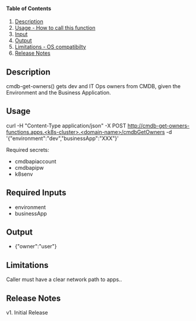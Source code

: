 #### Table of Contents

1. [Description](#description)
2. [Usage - How to call this function](#usage)
3. [Input](#input)
4. [Output](#output)
5. [Limitations - OS compatibilty](#limitations)
6. [Release Notes](#release_notes)


## Description
cmdb-get-owners() gets dev and IT Ops owners from CMDB, given the Environment and the Business Application.


## Usage
curl -H "Content-Type application/json" -X POST http://cmdb-get-owners-functions.apps.<k8s-cluster>.<domain-name>/cmdbGetOwners -d '{"environment":"dev","businessApp":"XXX"}'


Required secrets:
 - cmdbapiaccount
 - cmdbapipw
 - k8senv
 

## Required Inputs
 - environment
 - businessApp


## Output
 - {"owner":"user"} 


## Limitations
Caller must have a clear network path to apps.<k8s-cluster>.<domain-name>


## Release Notes
v1. Initial Release
